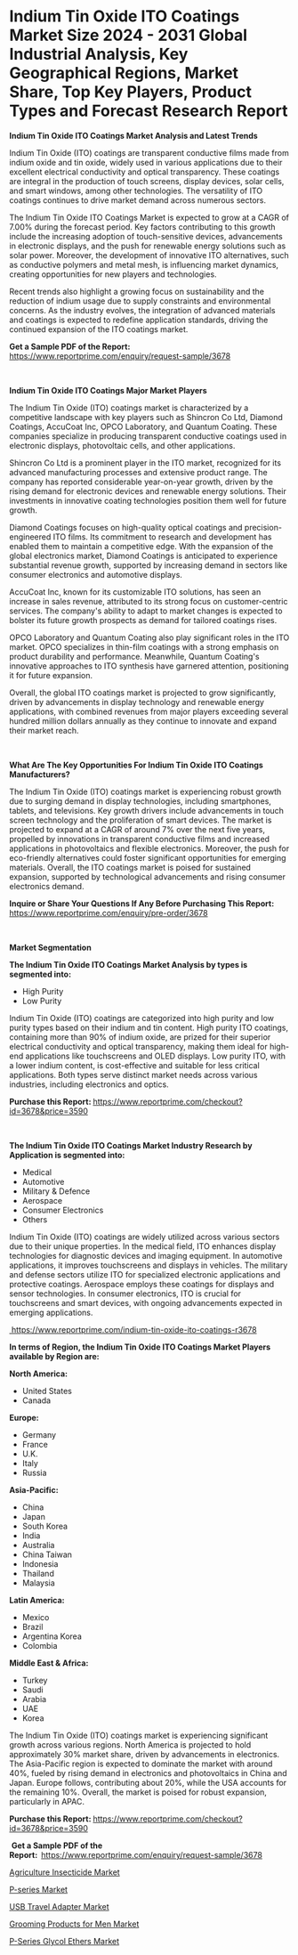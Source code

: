 <p><h1>Indium Tin Oxide ITO Coatings Market Size 2024 - 2031 Global Industrial Analysis, Key Geographical Regions, Market Share, Top Key Players, Product Types and Forecast Research Report</h1></p><p><strong>Indium Tin Oxide ITO Coatings Market Analysis and Latest Trends</strong></p>
<p><p>Indium Tin Oxide (ITO) coatings are transparent conductive films made from indium oxide and tin oxide, widely used in various applications due to their excellent electrical conductivity and optical transparency. These coatings are integral in the production of touch screens, display devices, solar cells, and smart windows, among other technologies. The versatility of ITO coatings continues to drive market demand across numerous sectors.</p><p>The Indium Tin Oxide ITO Coatings Market is expected to grow at a CAGR of 7.00% during the forecast period. Key factors contributing to this growth include the increasing adoption of touch-sensitive devices, advancements in electronic displays, and the push for renewable energy solutions such as solar power. Moreover, the development of innovative ITO alternatives, such as conductive polymers and metal mesh, is influencing market dynamics, creating opportunities for new players and technologies.</p><p>Recent trends also highlight a growing focus on sustainability and the reduction of indium usage due to supply constraints and environmental concerns. As the industry evolves, the integration of advanced materials and coatings is expected to redefine application standards, driving the continued expansion of the ITO coatings market.</p></p>
<p><strong>Get a Sample PDF of the Report:&nbsp;</strong> <a href="https://www.reportprime.com/enquiry/request-sample/3678">https://www.reportprime.com/enquiry/request-sample/3678</a></p>
<p>&nbsp;</p>
<p><strong>Indium Tin Oxide ITO Coatings Major Market Players</strong></p>
<p><p>The Indium Tin Oxide (ITO) coatings market is characterized by a competitive landscape with key players such as Shincron Co Ltd, Diamond Coatings, AccuCoat Inc, OPCO Laboratory, and Quantum Coating. These companies specialize in producing transparent conductive coatings used in electronic displays, photovoltaic cells, and other applications.</p><p>Shincron Co Ltd is a prominent player in the ITO market, recognized for its advanced manufacturing processes and extensive product range. The company has reported considerable year-on-year growth, driven by the rising demand for electronic devices and renewable energy solutions. Their investments in innovative coating technologies position them well for future growth.</p><p>Diamond Coatings focuses on high-quality optical coatings and precision-engineered ITO films. Its commitment to research and development has enabled them to maintain a competitive edge. With the expansion of the global electronics market, Diamond Coatings is anticipated to experience substantial revenue growth, supported by increasing demand in sectors like consumer electronics and automotive displays.</p><p>AccuCoat Inc, known for its customizable ITO solutions, has seen an increase in sales revenue, attributed to its strong focus on customer-centric services. The company's ability to adapt to market changes is expected to bolster its future growth prospects as demand for tailored coatings rises.</p><p>OPCO Laboratory and Quantum Coating also play significant roles in the ITO market. OPCO specializes in thin-film coatings with a strong emphasis on product durability and performance. Meanwhile, Quantum Coating's innovative approaches to ITO synthesis have garnered attention, positioning it for future expansion.</p><p>Overall, the global ITO coatings market is projected to grow significantly, driven by advancements in display technology and renewable energy applications, with combined revenues from major players exceeding several hundred million dollars annually as they continue to innovate and expand their market reach.</p></p>
<p>&nbsp;</p>
<p><strong>What Are The Key Opportunities For Indium Tin Oxide ITO Coatings Manufacturers?</strong></p>
<p><p>The Indium Tin Oxide (ITO) coatings market is experiencing robust growth due to surging demand in display technologies, including smartphones, tablets, and televisions. Key growth drivers include advancements in touch screen technology and the proliferation of smart devices. The market is projected to expand at a CAGR of around 7% over the next five years, propelled by innovations in transparent conductive films and increased applications in photovoltaics and flexible electronics. Moreover, the push for eco-friendly alternatives could foster significant opportunities for emerging materials. Overall, the ITO coatings market is poised for sustained expansion, supported by technological advancements and rising consumer electronics demand.</p></p>
<p><strong>Inquire or Share Your Questions If Any Before Purchasing This Report:</strong> <a href="https://www.reportprime.com/enquiry/pre-order/3678">https://www.reportprime.com/enquiry/pre-order/3678</a></p>
<p>&nbsp;</p>
<p><strong>Market Segmentation</strong></p>
<p><strong>The Indium Tin Oxide ITO Coatings Market Analysis by types is segmented into:</strong></p>
<p><ul><li>High Purity</li><li>Low Purity</li></ul></p>
<p><p>Indium Tin Oxide (ITO) coatings are categorized into high purity and low purity types based on their indium and tin content. High purity ITO coatings, containing more than 90% of indium oxide, are prized for their superior electrical conductivity and optical transparency, making them ideal for high-end applications like touchscreens and OLED displays. Low purity ITO, with a lower indium content, is cost-effective and suitable for less critical applications. Both types serve distinct market needs across various industries, including electronics and optics.</p></p>
<p><strong>Purchase this Report:&nbsp;</strong><a href="https://www.reportprime.com/checkout?id=3678&price=3590">https://www.reportprime.com/checkout?id=3678&price=3590</a></p>
<p>&nbsp;</p>
<p><strong>The Indium Tin Oxide ITO Coatings Market Industry Research by Application is segmented into:</strong></p>
<p><ul><li>Medical</li><li>Automotive</li><li>Military & Defence</li><li>Aerospace</li><li>Consumer Electronics</li><li>Others</li></ul></p>
<p><p>Indium Tin Oxide (ITO) coatings are widely utilized across various sectors due to their unique properties. In the medical field, ITO enhances display technologies for diagnostic devices and imaging equipment. In automotive applications, it improves touchscreens and displays in vehicles. The military and defense sectors utilize ITO for specialized electronic applications and protective coatings. Aerospace employs these coatings for displays and sensor technologies. In consumer electronics, ITO is crucial for touchscreens and smart devices, with ongoing advancements expected in emerging applications.</p></p>
<p><a href="https://www.reportprime.com/indium-tin-oxide-ito-coatings-r3678">&nbsp;https://www.reportprime.com/indium-tin-oxide-ito-coatings-r3678</a></p>
<p><strong>In terms of Region, the Indium Tin Oxide ITO Coatings Market Players available by Region are:</strong></p>
<p>
    <p> <strong> North America: </strong>
        <ul>
            <li>United States</li>
            <li>Canada</li>
        </ul>
        </p> 
    <p> <strong> Europe: </strong>
        <ul>
            <li>Germany</li>
            <li>France</li>
            <li>U.K.</li>
            <li>Italy</li>
            <li>Russia</li>
        </ul>
        </p> 
    <p> <strong> Asia-Pacific: </strong>
        <ul>
            <li>China</li>
            <li>Japan</li>
            <li>South Korea</li>
            <li>India</li>
            <li>Australia</li>
            <li>China Taiwan</li>
            <li>Indonesia</li>
            <li>Thailand</li>
            <li>Malaysia</li>
        </ul>
        </p> 
    <p> <strong> Latin America: </strong>
        <ul>
            <li>Mexico</li>
            <li>Brazil</li>
            <li>Argentina Korea</li>
            <li>Colombia</li>
        </ul>
        </p> 
    <p> <strong> Middle East & Africa: </strong>
        <ul>
            <li>Turkey</li>
            <li>Saudi</li>
            <li>Arabia</li>
            <li>UAE</li>
            <li>Korea</li>
        </ul>
    </p>
    </p>
<p><p>The Indium Tin Oxide (ITO) coatings market is experiencing significant growth across various regions. North America is projected to hold approximately 30% market share, driven by advancements in electronics. The Asia-Pacific region is expected to dominate the market with around 40%, fueled by rising demand in electronics and photovoltaics in China and Japan. Europe follows, contributing about 20%, while the USA accounts for the remaining 10%. Overall, the market is poised for robust expansion, particularly in APAC.</p></p>
<p><strong>Purchase this Report: </strong><a href="https://www.reportprime.com/checkout?id=3678&price=3590">https://www.reportprime.com/checkout?id=3678&price=3590</a></p>
<p>&nbsp;<strong>Get a Sample PDF of the Report:&nbsp;&nbsp;</strong><a href="https://www.reportprime.com/enquiry/request-sample/3678">https://www.reportprime.com/enquiry/request-sample/3678</a></p>
<p><strong></strong></p>
<p><p><a href="https://www.linkedin.com/pulse/global-agriculture-insecticide-market-analysis-key-trends-oeqzc?trackingId=37ZN2c48T%2FyWi8Kmy%2BKHrA%3D%3D">Agriculture Insecticide Market</a></p><p><a href="https://issuu.com/reportprime-2/docs/p-series-market-size-2030.pptx_06cfdd3ed3b490">P-series Market</a></p><p><a href="https://www.linkedin.com/pulse/navigating-usb-travel-adapter-market-expert-analysis-forecast-xpb0f?trackingId=5ZircAnAQh2fJaGeR5zcQg%3D%3D">USB Travel Adapter Market</a></p><p><a href="https://www.linkedin.com/pulse/emerging-trends-grooming-products-men-market-global-outlook-it2of?trackingId=bUZAH5rTSAep6uNUMQaidw%3D%3D">Grooming Products for Men Market</a></p><p><a href="https://issuu.com/reportprime-2/docs/p-series-glycol-ethers-market-size-_af93bf5733a19d">P-Series Glycol Ethers Market</a></p></p>